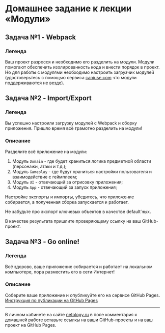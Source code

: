 # Домашнее задание к лекции «Модули»

## Задача №1 - Webpack

### Легенда

Ваш проект разросся и необходимо его разделить на модули. Модули помогают обеспечить изолированность кода и внести порядок в проект. Но для работы с модулями необходимо настроить загрузчик модулей (удостоверьтесь с помощью сервиса [caniuse.com](http://caniuse.com/) что модули поддерживаются не везде).

## Задача №2 - Import/Export

### Легенда

Вы успешно настроили загрузку модулей с Webpack и сборку приложения. Пришло время всё грамотно разделить на модули!

### Описание

Разделите всё приложение на модули:

1. Модуль `Domain` - где будет храниться логика предметной области (персонажи, атаки и т.д.);
1. Модуль `Gameplay` - где будут храниться настройки пользователя и взаимодействие с геймплеем;
1. Модуль `UI` - отвечающий за отрисовку приложения;
1. Модуль `App` - отвечающий за запуск приложения;

Настройке экспорты и импорты, убедитесь, что приложение собирается, а полученная сборка запускается и работает.

Не забудьте про экспорт ключевых объектов в качестве default’ных.


В качестве результата пришлите проверяющему ссылку на ваш GitHub-проект.

## Задача №3 - Go online!

### Легенда

Всё здорово, ваше приложение собирается и работает на локальном компьютере, пора разместить его в сети Интернет!

### Описание

Соберите ваше приложение и опубликуйте его на сервисе GitHub Pages.
[Инструкция по публикации на GitHub Pages](https://pages.github.com/)

---
В личном кабинете на сайте [netology.ru](http://netology.ru/) в поле комментария к домашней работе вставьте ссылкы на ваши GitHub-проекты и на ваш проект на GitHub Pages.

